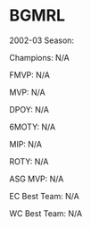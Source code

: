 # BGMRL
2002-03 Season:

Champions: N/A

FMVP: N/A

MVP: N/A

DPOY: N/A

6MOTY: N/A

MIP: N/A

ROTY: N/A

ASG MVP: N/A

EC Best Team: N/A

WC Best Team: N/A
